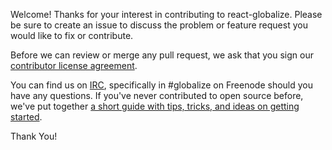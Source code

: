 Welcome! Thanks for your interest in contributing to react-globalize. Please be sure to create an issue to discuss the problem or feature request you would like to fix or contribute.

Before we can review or merge any pull request, we ask that you sign our [contributor license agreement](http://contribute.jquery.org/cla).

You can find us on [IRC](http://irc.jquery.org), specifically in #globalize on Freenode should you have any questions. If you've never contributed to open source before, we've put together [a short guide with tips, tricks, and ideas on getting started](http://contribute.jquery.org/open-source/).

Thank You!
